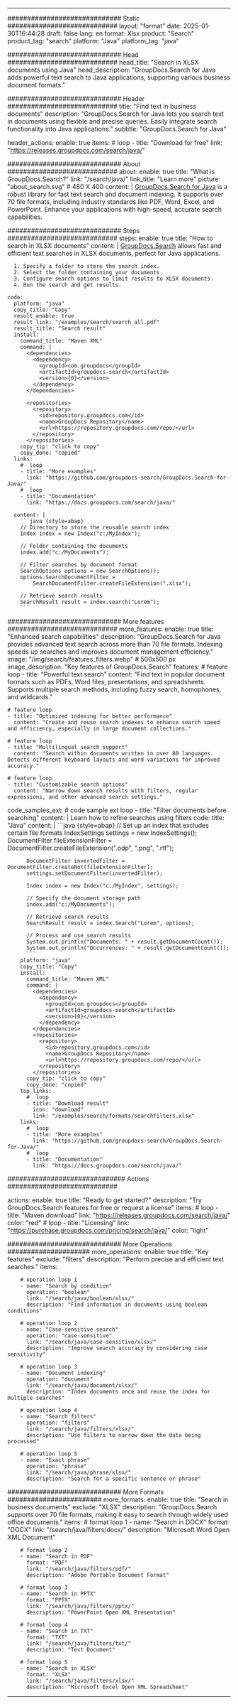 
---
############################# Static ############################
layout: "format"
date:  2025-01-30T16:44:28
draft: false
lang: en
format: Xlsx
product: "Search"
product_tag: "search"
platform: "Java"
platform_tag: "java"

############################# Head ############################
head_title: "Search in XLSX documents using Java"
head_description: "GroupDocs.Search for Java adds powerful text search to Java applications, supporting various business document formats."

############################# Header ############################
title: "Find text in business documents" 
description: "GroupDocs.Search for Java lets you search text in documents using flexible and precise queries. Easily integrate search functionality into Java applications."
subtitle: "GroupDocs.Search for Java" 

header_actions:
  enable: true
  items:
    #  loop
    - title: "Download for free"
      link: "https://releases.groupdocs.com/search/java/"
      
############################# About ############################
about:
    enable: true
    title: "What is GroupDocs.Search?"
    link: "/search/java/"
    link_title: "Learn more"
    picture: "about_search.svg" # 480 X 400
    content: |
       [GroupDocs.Search for Java](/search/java/) is a robust library for fast text search and document indexing. It supports over 70 file formats, including industry standards like PDF, Word, Excel, and PowerPoint. Enhance your applications with high-speed, accurate search capabilities.

############################# Steps ############################
steps:
    enable: true
    title: "How to search in XLSX documents"
    content: |
      [GroupDocs.Search](/search/java/) allows fast and efficient text searches in XLSX documents, perfect for Java applications.
      
      1. Specify a folder to store the search index.
      2. Select the folder containing your documents.
      3. Configure search options to limit results to XLSX documents.
      4. Run the search and get results.
   
    code:
      platform: "java"
      copy_title: "Copy"
      result_enable: true
      result_link: "/examples/search/search_all.pdf"
      result_title: "Search result"
      install:
        command_title: "Maven XML"
        command: |
          <dependencies>
            <dependency>
              <groupId>com.groupdocs</groupId>
              <artifactId>groupdocs-search</artifactId>
              <version>{0}</version>
            </dependency>
          </dependencies>

          <repositories>
            <repository>
              <id>repository.groupdocs.com</id>
              <name>GroupDocs Repository</name>
              <url>https://repository.groupdocs.com/repo/</url>
            </repository>
          </repositories>
        copy_tip: "click to copy"
        copy_done: "copied"
      links:
        #  loop
        - title: "More examples"
          link: "https://github.com/groupdocs-search/GroupDocs.Search-for-Java/"
        #  loop
        - title: "Documentation"
          link: "https://docs.groupdocs.com/search/java/"
          
      content: |
        ```java {style=abap}
        // Directory to store the reusable search index
        Index index = new Index("c:/MyIndex");

        // Folder containing the documents
        index.add("c:/MyDocuments");

        // Filter searches by document format
        SearchOptions options = new SearchOptions();
        options.SearchDocumentFilter = 
            SearchDocumentFilter.createFileExtension(".xlsx");

        // Retrieve search results
        SearchResult result = index.search("Lorem");
        ```            

############################# More features ############################
more_features:
  enable: true
  title: "Enhanced search capabilities"
  description: "GroupDocs.Search for Java provides advanced text search across more than 70 file formats. Indexing speeds up searches and improves document management efficiency."
  image: "/img/search/features_filters.webp" # 500x500 px
  image_description: "Key features of GroupDocs.Search"
  features:
    # feature loop
    - title: "Powerful text search"
      content: "Find text in popular document formats such as PDFs, Word files, presentations, and spreadsheets. Supports multiple search methods, including fuzzy search, homophones, and wildcards."

    # feature loop
    - title: "Optimized indexing for better performance"
      content: "Create and reuse search indexes to enhance search speed and efficiency, especially in large document collections."

    # feature loop
    - title: "Multilingual search support"
      content: "Search within documents written in over 80 languages. Detects different keyboard layouts and word variations for improved accuracy."

    # feature loop
    - title: "Customizable search options"
      content: "Narrow down search results with filters, regular expressions, and other advanced search settings."
      
  code_samples_ext:
    # code sample ext loop
    - title: "Filter documents before searching"
      content: |
        Learn how to refine searches using filters
      code:
        title: "Java"
        content: |
          ```java {style=abap}
          // Set up an index that excludes certain file formats
          IndexSettings settings = new IndexSettings();
          DocumentFilter fileExtensionFilter = 
            DocumentFilter.createFileExtension(".odp", ".png", ".rtf");

          DocumentFilter invertedFilter = DocumentFilter.createNot(fileExtensionFilter);
          settings.setDocumentFilter(invertedFilter);

          Index index = new Index("c:/MyIndex", settings);
              
          // Specify the document storage path
          index.add("c:/MyDocuments");

          // Retrieve search results
          SearchResult result = index.Search("Lorem", options);
          
          // Process and use search results
          System.out.println("Documents: " + result.getDocumentCount());
          System.out.println("Occurrences: " + result.getDocumentCount());
          ```
        platform: "java"
        copy_title: "Copy"
        install:
          command_title: "Maven XML"
          command: |
            <dependencies>
              <dependency>
                <groupId>com.groupdocs</groupId>
                <artifactId>groupdocs-search</artifactId>
                <version>{0}</version>
              </dependency>
            </dependencies>
            <repositories>
              <repository>
                <id>repository.groupdocs.com</id>
                <name>GroupDocs Repository</name>
                <url>https://repository.groupdocs.com/repo/</url>
              </repository>
            </repositories>
          copy_tip: "click to copy"
          copy_done: "copied"
        top_links:
          #  loop
          - title: "Download result"
            icon: "download"
            link: "/examples/search/formats/searchfilters.xlsx"
        links:
          #  loop
          - title: "More examples"
            link: "https://github.com/groupdocs-search/GroupDocs.Search-for-Java/"
          #  loop
          - title: "Documentation"
            link: "https://docs.groupdocs.com/search/java/"
            

            


############################## Actions ############################

actions:
  enable: true
  title: "Ready to get started?"
  description: "Try GroupDocs.Search features for free or request a license"
  items:
    #  loop
    - title: "Maven download"
      link: "https://releases.groupdocs.com/search/java/"
      color: "red"
        #  loop
    - title: "Licensing"
      link: "https://purchase.groupdocs.com/pricing/search/java/"
      color: "light"


############################# More Operations #####################
more_operations:
    enable: true
    title: "Key features"
    exclude: "filters"
    description: "Perform precise and efficient text searches."
    items: 
          
        # operation loop 1
        - name: "Search by condition"
          operation: "boolean"
          link: "/search/java/boolean/xlsx/"
          description: "Find information in documents using boolean conditions"

        # operation loop 2
        - name: "Case-sensitive search"
          operation: "case-sensitive"
          link: "/search/java/case-sensitive/xlsx/"
          description: "Improve search accuracy by considering case sensitivity"

        # operation loop 3
        - name: "Document indexing"
          operation: "document"
          link: "/search/java/document/xlsx/"
          description: "Index documents once and reuse the index for multiple searches"

        # operation loop 4
        - name: "Search filters"
          operation: "filters"
          link: "/search/java/filters/xlsx/"
          description: "Use filters to narrow down the data being processed"

        # operation loop 5
        - name: "Exact phrase"
          operation: "phrase"
          link: "/search/java/phrase/xlsx/"
          description: "Search for a specific sentence or phrase"
          
        
          
############################# More Formats ########################
more_formats:
    enable: true
    title: "Search in business documents"
    exclude: "XLSX"
    description: "GroupDocs.Search supports over 70 file formats, making it easy to search through widely used office documents."
    items: 
        # format loop 1
        - name: "Search in DOCX"
          format: "DOCX"
          link: "/search/java/filters/docx/"
          description: "Microsoft Word Open XML Document"
          
        # format loop 2
        - name: "Search in PDF"
          format: "PDF"
          link: "/search/java/filters/pdf/"
          description: "Adobe Portable Document Format"
          
        # format loop 3
        - name: "Search in PPTX"
          format: "PPTX"
          link: "/search/java/filters/pptx/"
          description: "PowerPoint Open XML Presentation"

        # format loop 4
        - name: "Search in TXT"
          format: "TXT"
          link: "/search/java/filters/txt/"
          description: "Text Document"
          
        # format loop 5
        - name: "Search in XLSX"
          format: "XLSX"
          link: "/search/java/filters/xlsx/"
          description: "Microsoft Excel Open XML Spreadsheet"
  

---